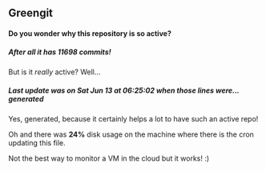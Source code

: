 ## Greengit

#### Do you wonder why this repository is so active?

##### After all it has 11698 commits!

But is it *really* active? Well...

##### Last update was on Sat Jun 13 at 06:25:02 when those lines were... generated

Yes, generated, because it certainly helps a lot to have such an active repo!

Oh and there was **24%** disk usage on the machine
where there is the cron updating this file.

Not the best way to monitor a VM in the cloud but it works! :)
